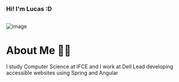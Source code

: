 ### Hi! I'm Lucas :D
##
![image](https://i.imgur.com/NVXo7jo.gif)

# About Me 👨‍💻
I study Computer Science at IFCE and I work at Dell Lead developing accessible websites using Spring and Angular

